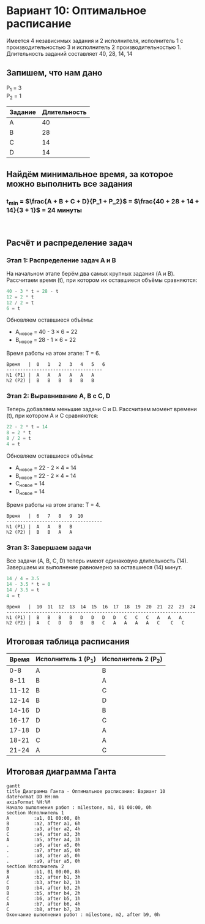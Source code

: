 # Вариант 10: Оптимальное расписание
Имеется 4 независимых задания и 2 исполнителя, исполнитель 1 с производительностью 3 и исполнитель 2 производительностью 1. Длительность заданий составляет 40, 28, 14, 14
## Запишем, что нам дано

P<sub>1</sub> = 3<br>
P<sub>2</sub> = 1

| Задание | Длительность |
|---------|--------------|
| A       | 40           |
| B       | 28           |
| C       | 14           |
| D       | 14           |

## Найдём минимальное время, за которое можно выполнить все задания

### t<sub>min</sub> = $\frac{A + B + C + D}{P_1 + P_2}$ = $\frac{40 + 28 + 14 + 14}{3 + 1}$ = 24 минуты
<br>


## Расчёт и распределение задач

### Этап 1: Распределение задач A и B

На начальном этапе берём два самых крупных задания (A и B). Рассчитаем время \(t\), при котором их оставшиеся объёмы сравняются:

```javascript
40 - 3 * t = 28 - t
12 = 2 * t
12 / 2 = t
6 = t
```

Обновляем оставшиеся объёмы:
- A<sub>новое</sub> = 40 - 3 × 6 = 22
- B<sub>новое</sub> = 28 - 1 × 6 = 22

Время работы на этом этапе: T = 6.

```
Время   |  0   1   2   3   4   5   6
-----------------------------------
ℕ1 (P1) |  A   A   A   A   A   A
ℕ2 (P2) |  B   B   B   B   B   B
```


### Этап 2: Выравнивание A, B с C, D

Теперь добавляем меньшие задачи C и D. Рассчитаем момент времени \(t\), при котором A и C сравняются:

```javascript
22 - 2 * t = 14
8 = 2 * t
8 / 2 = t
4 = t
```

Обновляем оставшиеся объёмы:
- A<sub>новое</sub> = 22 - 2 × 4 = 14
- B<sub>новое</sub> = 22 - 2 × 4 = 14
- C<sub>новое</sub> = 14
- D<sub>новое</sub> = 14

Время работы на этом этапе: T = 4.

```
Время   |  6   7   8   9  10
-----------------------------------
ℕ1 (P1) |  A   A   B   B
ℕ2 (P2) |  B   B   A   A
```

### Этап 3: Завершаем задачи

Все задачи (A, B, C, D) теперь имеют одинаковую длительность (14). Завершаем их выполнение равномерно за оставшиеся \(14\) минут.

```javascript
14 / 4 = 3.5
14 - 3.5 * t = 0
14 / 3.5 = t
4 = t
```

```
Время   |  10  11  12  13  14  15  16  17  18  19  20  21  22  23  24
---------------------------------------------------------------------
ℕ1 (P1) |  В   В   В   В   D   D   D   D   C   C   C   A   A   A
ℕ2 (P2) |  A   C   D   D   B   B   C   A   A   A   A   C    C   C
```



## Итоговая таблица расписания

| Время  | Исполнитель 1 (P<sub>1</sub>)           | Исполнитель 2 (P<sub>2</sub>)           |
|--------|-----------------------------------------|-----------------------------------------|
| 0-8    | A                                       | B                                       |
| 8-11   | B                                       | A                                       |
| 11-12  | B                                       | C                                       |
| 12-14  | B                                       | D                                       |
| 14-16  | D                                       | B                                       |
| 16-17  | D                                       | C                                       |
| 17-18  | D                                       | A                                       |
| 18-21  | C                                       | A                                       |
| 21-24  | A                                       | C                                       |



## Итоговая диаграмма Ганта

```mermaid
gantt
title Диаграмма Ганта - Оптимальное расписание: Вариант 10
dateFormat DD HH:mm
axisFormat %H:%M
Начало выполнения работ : milestone, m1, 01 00:00, 0h
section Исполнитель 1
A         :a1, 01 00:00, 8h
B         :a2, after a1, 6h
D         :a3, after a2, 4h
C         :a4, after a3, 3h
A         :a5, after a4, 3h
.         :a6, after a5, 0h
.         :a7, after a5, 0h
.         :a8, after a5, 0h
.         :a9, after a5, 0h
section Исполнитель 2
B         :b1, 01 00:00, 8h
A         :b2, after b1, 3h
C         :b3, after b2, 1h
D         :b4, after b3, 2h
B         :b5, after b4, 2h
C         :b6, after b5, 1h
A         :b7, after b6, 4h
C         :b8, after b7, 3h
Окончание выполнения работ : milestone, m2, after b9, 0h
```

